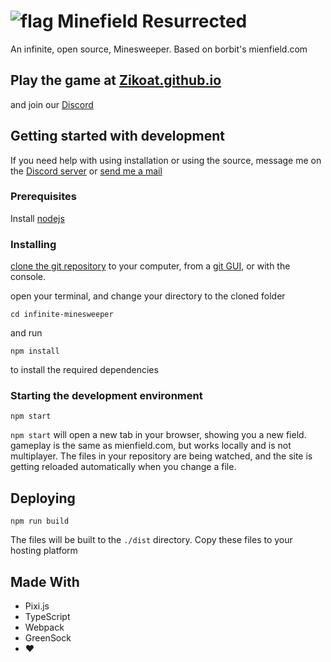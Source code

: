 # ![flag](https://i.imgur.com/YnpGd36.png) Minefield Resurrected
An infinite, open source, Minesweeper. Based on borbit's mienfield.com

## Play the game at [Zikoat.github.io](https://zikoat.github.io/)
and join our [Discord][discord]

## Getting started with development
If you need help with using installation or using the source, message me on the [Discord server][discord] or [send me a mail][mail]
### Prerequisites
Install [nodejs](https://nodejs.org/en/)

### Installing
[clone the git repository](https://help.github.com/articles/cloning-a-repository/) to your computer, from a [git GUI](https://www.sourcetreeapp.com/), or with the console.

open your terminal, and change your directory to the cloned folder

```shell
cd infinite-minesweeper
```
and run
```shell
npm install
```
to install the required dependencies
### Starting the development environment
```shell
npm start
```
`npm start` will open a new tab in your browser, showing you a new field. gameplay is the same as mienfield.com, but works locally and is not multiplayer. The files in your repository are being watched, and the site is getting reloaded automatically when you change a file.

## Deploying
```shell
npm run build
```
The files will be built to the `./dist` directory. Copy these files to your hosting platform

## Made With
* Pixi.js
* TypeScript
* Webpack
* GreenSock
* :heart:

[discord]: https://discord.gg/XzpSVxx
[mail]:<mailto:sschoeler99@gmail.com>
